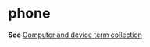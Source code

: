 # phone

**See** [Computer and device term collection](~/a-z-word-list-term-collections/term-collections/computer-device-terms.md)
